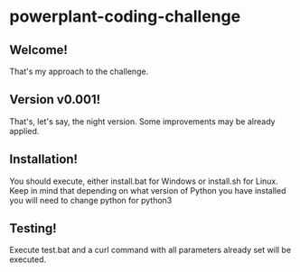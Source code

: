 # powerplant-coding-challenge

## Welcome!

That's my approach to the challenge.

## Version v0.001!

That's, let's say, the night version. Some improvements may be already applied.

## Installation!

You should execute, either install.bat for Windows or install.sh for Linux.
Keep in mind that depending on what version of Python you have installed you will need to change python for python3

## Testing!

Execute test.bat and a curl command with all parameters already set will be executed.
